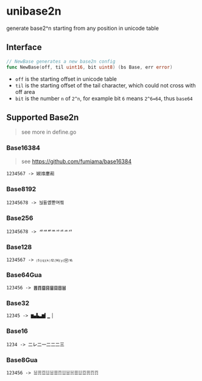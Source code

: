 # unibase2n
generate base2^n starting from any position in unicode table

## Interface
```go
// NewBase generates a new base2n config
func NewBase(off, til uint16, bit uint8) (bs Base, err error)
```
- `off` is the starting offset in unicode table
- `til` is the starting offset of the tail character, which could not cross with off area
- `bit` is the number `n` of `2^n`, for example bit `6` means `2^6=64`, thus `base64`

## Supported Base2n
> see more in define.go

### Base16384
> see https://github.com/fumiama/base16384
```
1234567 -> 婌焳廔萷
```
### Base8192
```
12345678 -> 눦듌옚뽣며찈
```

### Base256
```
12345678 -> ᄱᄲᄳᄴᄵᄶᄷᄸ
```

### Base128
```
1234567 -> ⑸⒬⒦⒓⒁⒴Ⓦ⒗
```

### Base64Gua
```
123456 -> ䷌䷓䷈䷳䷍䷃䷔䷶
```

### Base32
```
12345 -> ▆▄▙▃▆▍▁▕
```

### Base16
```
1234 -> ㆓㆑㆓㆒㆓㆓㆓㆔
```

### Base8Gua
```
123456 -> ☱☴☲☳☱☰☶☳☱☵☰☳☲☴☶☶
```
